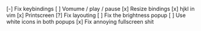 [-] Fix keybindings
    [ ] Vomume / play / pause
    [x] Resize bindings
    [x] hjkl in vim
    [x] Printscreen
[?] Fix layouting
[ ] Fix the brightness popup
    [ ] Use white icons in both popups
[x] Fix annoying fullscreen shit

